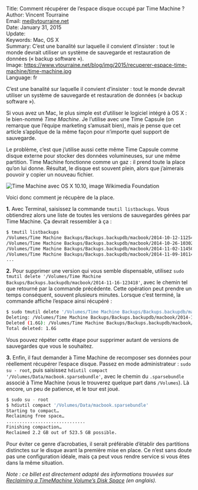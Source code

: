 Title:    Comment récupérer de l’espace disque occupé par Time Machine ?  
Author:   Vincent Tourraine  
Email:    me@vtourraine.net  
Date:     January 31, 2015  
Update:   
Keywords: Mac, OS X  
Summary:  C’est une banalité sur laquelle il convient d’insister : tout le monde devrait utiliser un système de sauvegarde et restauration de données (« backup software »).   
Image:    https://www.vtourraine.net/blog/img/2015/recuperer-espace-time-machine/time-machine.jpg  
Language: fr  


C’est une banalité sur laquelle il convient d’insister : tout le monde devrait utiliser un système de sauvegarde et restauration de données (« backup software »). 

Si vous avez un Mac, le plus simple est d’utiliser le logiciel intégré à OS X : le bien-nommé *Time Machine*. Je l’utilise avec une Time Capsule (on remarque que l’équipe marketing s’amusait bien), mais je pense que cet article s’applique de la même façon pour n’importe quel support de sauvegarde.

Le problème, c’est que j’utilise aussi cette même Time Capsule comme disque externe pour stocker des données volumineuses, sur une même partition. Time Machine fonctionne comme un gaz : il prend toute la place qu’on lui donne. Résultat, le disque est souvent plein, alors que j’aimerais pouvoir y copier un nouveau fichier.

![Time Machine avec OS X 10.10, image Wikimedia Foundation][Time Machine]

Voici donc comment je récupère de la place.

**1.** Avec Terminal, saisissez la commande `tmutil listbackups`. Vous obtiendrez alors une liste de toutes les versions de sauvegardes gérées par Time Machine. Ça devrait ressembler à ça :

``` bash
$ tmutil listbackups  
/Volumes/Time Machine Backups/Backups.backupdb/macbook/2014-10-12-112546  
/Volumes/Time Machine Backups/Backups.backupdb/macbook/2014-10-26-103028  
/Volumes/Time Machine Backups/Backups.backupdb/macbook/2014-11-02-114503  
/Volumes/Time Machine Backups/Backups.backupdb/macbook/2014-11-09-101145  
...  
```

**2.** Pour supprimer une version qui vous semble dispensable, utilisez  `sudo tmutil delete '/Volumes/Time Machine Backups/Backups.backupdb/macbook/2014-11-16-123418'`, avec le chemin tel que retourné par la commande précédente. Cette opération peut prendre un temps conséquent, souvent plusieurs minutes. Lorsque c’est terminé, la commande affiche l’espace ainsi récupéré :

``` bash
$ sudo tmutil delete '/Volumes/Time Machine Backups/Backups.backupdb/macbook/2014-11-16-123418'  
Deleting: /Volumes/Time Machine Backups/Backups.backupdb/macbook/2014-11-16-123418  
Deleted (1.6G): /Volumes/Time Machine Backups/Backups.backupdb/macbook/2014-11-16-123418  
Total deleted: 1.6G  
```

Vous pouvez répéter cette étape pour supprimer autant de versions de sauvegardes que vous le souhaitez.

**3.** Enfin, il faut demander à Time Machine de recomposer ses données pour réellement récupérer l’espace disque. Passez en mode administrateur : `sudo su - root`, puis saisissez `hdiutil compact '/Volumes/Data/macbook.sparsebundle'`, avec le chemin du `.sparsebundle` associé à Time Machine (vous le trouverez quelque part dans `/Volumes`). Là encore, un peu de patience, et le tour est joué.

``` bash
$ sudo su - root  
$ hdiutil compact '/Volumes/Data/macbook.sparsebundle'  
Starting to compact…  
Reclaiming free space…  
..............................  
Finishing compaction…  
Reclaimed 2.2 GB out of 523.5 GB possible.  
```

Pour éviter ce genre d’acrobaties, il serait préférable d’établir des partitions distinctes sur le disque avant la première mise en place. Ce n’est sans doute pas une configuration idéale, mais ça peut vous rendre service si vous êtes dans la même situation.  

*Note : ce billet est directement adapté des informations trouvées sur [Reclaiming a TimeMachine Volume’s Disk Space](http://blog.hawkimedia.com/2012/08/reclaiming-a-timemachine-volumes-disk-space/) (en anglais).*


[Time Machine]: /blog/img/2015/recuperer-espace-time-machine/time-machine.jpg  

